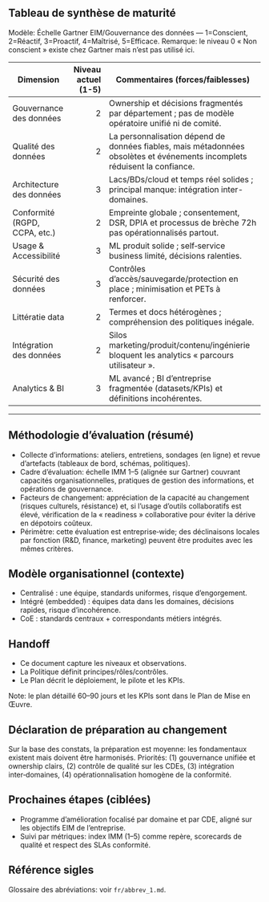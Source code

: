 ## Tableau de synthèse de maturité

Modèle: Échelle Gartner EIM/Gouvernance des données — 1=Conscient, 2=Réactif, 3=Proactif, 4=Maîtrisé, 5=Efficace. Remarque: le niveau 0 « Non conscient » existe chez Gartner mais n’est pas utilisé ici.

| Dimension | Niveau actuel (1-5) | Commentaires (forces/faiblesses) |
|---|---:|---|
| Gouvernance des données | 2 | Ownership et décisions fragmentés par département ; pas de modèle opératoire unifié ni de comité. |
| Qualité des données | 2 | La personnalisation dépend de données fiables, mais métadonnées obsolètes et événements incomplets réduisent la confiance. |
| Architecture des données | 3 | Lacs/BDs/cloud et temps réel solides ; principal manque: intégration inter-domaines. |
| Conformité (RGPD, CCPA, etc.) | 2 | Empreinte globale ; consentement, DSR, DPIA et processus de brèche 72h pas opérationnalisés partout. |
| Usage & Accessibilité | 3 | ML produit solide ; self‑service business limité, décisions ralenties. |
| Sécurité des données | 3 | Contrôles d’accès/sauvegarde/protection en place ; minimisation et PETs à renforcer. |
| Littératie data | 2 | Termes et docs hétérogènes ; compréhension des politiques inégale. |
| Intégration des données | 2 | Silos marketing/produit/contenu/ingénierie bloquent les analytics « parcours utilisateur ». |
| Analytics & BI | 3 | ML avancé ; BI d’entreprise fragmentée (datasets/KPIs) et définitions incohérentes. |

---

## Méthodologie d’évaluation (résumé)
- Collecte d’informations: ateliers, entretiens, sondages (en ligne) et revue d’artefacts (tableaux de bord, schémas, politiques).
- Cadre d’évaluation: échelle IMM 1–5 (alignée sur Gartner) couvrant capacités organisationnelles, pratiques de gestion des informations, et opérations de gouvernance.
- Facteurs de changement: appréciation de la capacité au changement (risques culturels, résistance) et, si l’usage d’outils collaboratifs est élevé, vérification de la « readiness » collaborative pour éviter la dérive en dépotoirs coûteux.
- Périmètre: cette évaluation est entreprise‑wide; des déclinaisons locales par fonction (R&D, finance, marketing) peuvent être produites avec les mêmes critères.

## Modèle organisationnel (contexte)
- Centralisé : une équipe, standards uniformes, risque d’engorgement.
- Intégré (embedded) : équipes data dans les domaines, décisions rapides, risque d’incohérence.
- CoE : standards centraux + correspondants métiers intégrés.

## Handoff
- Ce document capture les niveaux et observations.
- La Politique définit principes/rôles/contrôles.
- Le Plan décrit le déploiement, le pilote et les KPIs.

Note: le plan détaillé 60–90 jours et les KPIs sont dans le Plan de Mise en Œuvre.

## Déclaration de préparation au changement
Sur la base des constats, la préparation est moyenne: les fondamentaux existent mais doivent être harmonisés. Priorités: (1) gouvernance unifiée et ownership clairs, (2) contrôle de qualité sur les CDEs, (3) intégration inter‑domaines, (4) opérationnalisation homogène de la conformité.

## Prochaines étapes (ciblées)
- Programme d’amélioration focalisé par domaine et par CDE, aligné sur les objectifs EIM de l’entreprise.
- Suivi par métriques: index IMM (1–5) comme repère, scorecards de qualité et respect des SLAs conformité.

## Référence sigles
Glossaire des abréviations: voir `fr/abbrev_1.md`.
